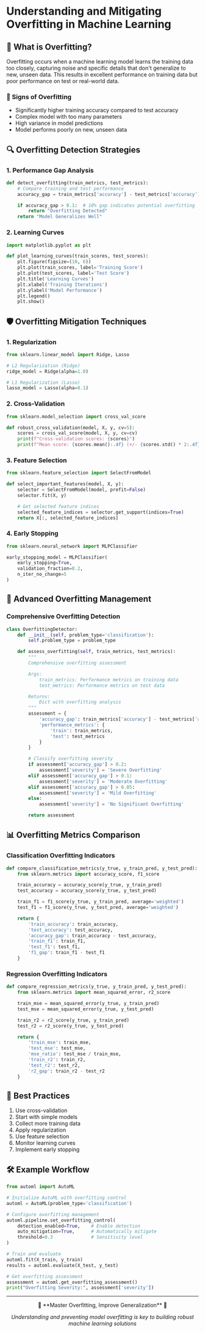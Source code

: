 # Understanding and Mitigating Overfitting in Machine Learning

## 🎯 What is Overfitting?

Overfitting occurs when a machine learning model learns the training data too closely, capturing noise and specific details that don't generalize to new, unseen data. This results in excellent performance on training data but poor performance on test or real-world data.

### 🚨 Signs of Overfitting
- Significantly higher training accuracy compared to test accuracy
- Complex model with too many parameters
- High variance in model predictions
- Model performs poorly on new, unseen data

## 🔍 Overfitting Detection Strategies

### 1. Performance Gap Analysis
```python
def detect_overfitting(train_metrics, test_metrics):
    # Compare training and test performance
    accuracy_gap = train_metrics['accuracy'] - test_metrics['accuracy']

    if accuracy_gap > 0.1:  # 10% gap indicates potential overfitting
        return "Overfitting Detected"
    return "Model Generalizes Well"
```

### 2. Learning Curves
```python
import matplotlib.pyplot as plt

def plot_learning_curves(train_scores, test_scores):
    plt.figure(figsize=(10, 6))
    plt.plot(train_scores, label='Training Score')
    plt.plot(test_scores, label='Test Score')
    plt.title('Learning Curves')
    plt.xlabel('Training Iterations')
    plt.ylabel('Model Performance')
    plt.legend()
    plt.show()
```

## 🛡️ Overfitting Mitigation Techniques

### 1. Regularization
```python
from sklearn.linear_model import Ridge, Lasso

# L2 Regularization (Ridge)
ridge_model = Ridge(alpha=1.0)

# L1 Regularization (Lasso)
lasso_model = Lasso(alpha=0.1)
```

### 2. Cross-Validation
```python
from sklearn.model_selection import cross_val_score

def robust_cross_validation(model, X, y, cv=5):
    scores = cross_val_score(model, X, y, cv=cv)
    print(f"Cross-validation scores: {scores}")
    print(f"Mean score: {scores.mean():.4f} (+/- {scores.std() * 2:.4f})")
```

### 3. Feature Selection
```python
from sklearn.feature_selection import SelectFromModel

def select_important_features(model, X, y):
    selector = SelectFromModel(model, prefit=False)
    selector.fit(X, y)

    # Get selected feature indices
    selected_feature_indices = selector.get_support(indices=True)
    return X[:, selected_feature_indices]
```

### 4. Early Stopping
```python
from sklearn.neural_network import MLPClassifier

early_stopping_model = MLPClassifier(
    early_stopping=True,
    validation_fraction=0.2,
    n_iter_no_change=5
)
```

## 🧠 Advanced Overfitting Management

### Comprehensive Overfitting Detection
```python
class OverfittingDetector:
    def __init__(self, problem_type='classification'):
        self.problem_type = problem_type

    def assess_overfitting(self, train_metrics, test_metrics):
        """
        Comprehensive overfitting assessment

        Args:
            train_metrics: Performance metrics on training data
            test_metrics: Performance metrics on test data

        Returns:
            Dict with overfitting analysis
        """
        assessment = {
            'accuracy_gap': train_metrics['accuracy'] - test_metrics['accuracy'],
            'performance_metrics': {
                'train': train_metrics,
                'test': test_metrics
            }
        }

        # Classify overfitting severity
        if assessment['accuracy_gap'] > 0.2:
            assessment['severity'] = 'Severe Overfitting'
        elif assessment['accuracy_gap'] > 0.1:
            assessment['severity'] = 'Moderate Overfitting'
        elif assessment['accuracy_gap'] > 0.05:
            assessment['severity'] = 'Mild Overfitting'
        else:
            assessment['severity'] = 'No Significant Overfitting'

        return assessment
```

## 📊 Overfitting Metrics Comparison

### Classification Overfitting Indicators
```python
def compare_classification_metrics(y_true, y_train_pred, y_test_pred):
    from sklearn.metrics import accuracy_score, f1_score

    train_accuracy = accuracy_score(y_true, y_train_pred)
    test_accuracy = accuracy_score(y_true, y_test_pred)

    train_f1 = f1_score(y_true, y_train_pred, average='weighted')
    test_f1 = f1_score(y_true, y_test_pred, average='weighted')

    return {
        'train_accuracy': train_accuracy,
        'test_accuracy': test_accuracy,
        'accuracy_gap': train_accuracy - test_accuracy,
        'train_f1': train_f1,
        'test_f1': test_f1,
        'f1_gap': train_f1 - test_f1
    }
```

### Regression Overfitting Indicators
```python
def compare_regression_metrics(y_true, y_train_pred, y_test_pred):
    from sklearn.metrics import mean_squared_error, r2_score

    train_mse = mean_squared_error(y_true, y_train_pred)
    test_mse = mean_squared_error(y_true, y_test_pred)

    train_r2 = r2_score(y_true, y_train_pred)
    test_r2 = r2_score(y_true, y_test_pred)

    return {
        'train_mse': train_mse,
        'test_mse': test_mse,
        'mse_ratio': test_mse / train_mse,
        'train_r2': train_r2,
        'test_r2': test_r2,
        'r2_gap': train_r2 - test_r2
    }
```

## 🚀 Best Practices

1. Use cross-validation
2. Start with simple models
3. Collect more training data
4. Apply regularization
5. Use feature selection
6. Monitor learning curves
7. Implement early stopping

## 🛠️ Example Workflow
```python
from automl import AutoML

# Initialize AutoML with overfitting control
automl = AutoML(problem_type='classification')

# Configure overfitting management
automl.pipeline.set_overfitting_control(
    detection_enabled=True,    # Enable detection
    auto_mitigation=True,      # Automatically mitigate
    threshold=0.3              # Sensitivity level
)

# Train and evaluate
automl.fit(X_train, y_train)
results = automl.evaluate(X_test, y_test)

# Get overfitting assessment
assessment = automl.get_overfitting_assessment()
print("Overfitting Severity:", assessment['severity'])
```

---

<div align="center">
🧠 **Master Overfitting, Improve Generalization** 🚀

*Understanding and preventing model overfitting is key to building robust machine learning solutions*
</div>
